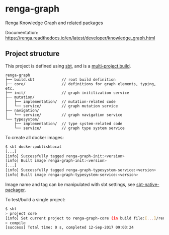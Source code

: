 # renga-graph
Renga Knowledge Graph and related packages

Documentation: https://renga.readthedocs.io/en/latest/developer/knowledge_graph.html

## Project structure
This project is defined using [sbt](http://www.scala-sbt.org/),
and is a [multi-project build](http://www.scala-sbt.org/0.13/docs/Multi-Project.html).

```
renga-graph
├── build.sbt            // root build definition
├── core/                // definitions for graph elements, typing, etc.
├── init/                // graph initilization service
├── mutation/
│   ├── implementation/  // mutation-related code
│   └── service/         // graph mutation service
├── navigation/
│   └── service/         // graph navigation service
└── typesystem/
    ├── implementation/  // type system-related code
    └── service/         // graph type system service
```

To create all docker images:
```bash
$ sbt docker:publishLocal
[...]
[info] Successfully tagged renga-graph-init:<version>
[info] Built image renga-graph-init:<version>
[...]
[info] Successfully tagged renga-graph-typesystem-service:<version>
[info] Built image renga-graph-typesystem-service:<version>
```

Image name and tag can be manipulated with sbt settings, see
[sbt-native-packager](https://sbt-native-packager.readthedocs.io/en/v1.2.2/formats/docker.html).

To test/build a single project:
```bash
$ sbt
> project core
[info] Set current project to renga-graph-core (in build file:[...]/renga-graph/)
> compile
[success] Total time: 0 s, completed 12-Sep-2017 09:03:24
```
